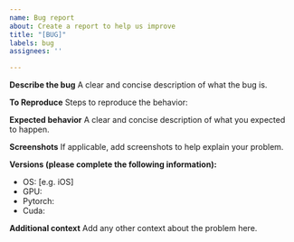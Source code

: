 ```yaml
---
name: Bug report
about: Create a report to help us improve
title: "[BUG]"
labels: bug
assignees: ''

---
```


**Describe the bug**
A clear and concise description of what the bug is.

**To Reproduce**
Steps to reproduce the behavior:


**Expected behavior**
A clear and concise description of what you expected to happen.

**Screenshots**
If applicable, add screenshots to help explain your problem.

**Versions (please complete the following information):**
- OS: [e.g. iOS]
- GPU: 
- Pytorch:
- Cuda:

**Additional context**
Add any other context about the problem here.
